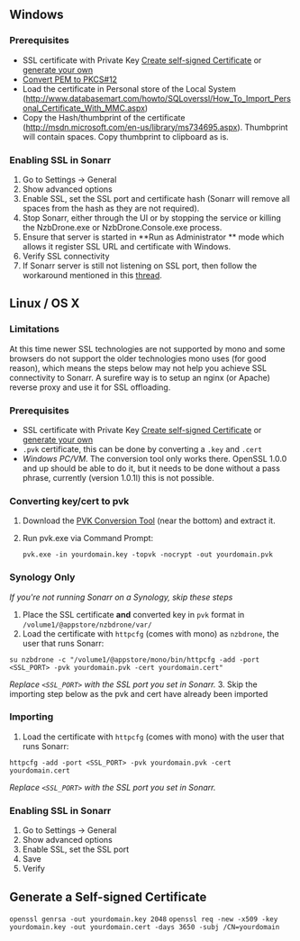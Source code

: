 ## Windows

### Prerequisites

- SSL certificate with Private Key [Create self-signed Certificate](http://www.selfsignedcertificate.com/) or [generate your own](#generate-a-self-signed-certificate)
- [Convert PEM to PKCS#12](https://www.sslshopper.com/ssl-converter.html)
- Load the certificate in Personal store of the Local System (http://www.databasemart.com/howto/SQLoverssl/How_To_Import_Personal_Certificate_With_MMC.aspx)
- Copy the Hash/thumbprint of the certificate (http://msdn.microsoft.com/en-us/library/ms734695.aspx). Thumbprint will contain spaces. Copy thumbprint to clipboard as is. 


### Enabling SSL in Sonarr
1. Go to Settings -> General
2. Show advanced options
3. Enable SSL, set the SSL port and certificate hash (Sonarr will remove all spaces from the hash as they are not required).
4. Stop Sonarr, either through the UI or by stopping the service or killing the NzbDrone.exe or NzbDrone.Console.exe process. 
5. Ensure that server is started in **Run as Administrator ** mode which allows it register SSL URL and certificate with Windows.
6. Verify SSL connectivity
7. If Sonarr server is still not listening on SSL port, then follow the workaround mentioned in this [thread](http://stackoverflow.com/questions/14953132/iis-7-error-a-specified-logon-session-does-not-exist-it-may-already-have-been).


## Linux / OS X

### Limitations

At this time newer SSL technologies are not supported by mono and some browsers do not support the older technologies mono uses (for good reason), which means the steps below may not help you achieve SSL connectivity to Sonarr. A surefire way is to setup an nginx (or Apache) reverse proxy and use it for SSL offloading.

### Prerequisites

- SSL certificate with Private Key [Create self-signed Certificate](http://www.selfsignedcertificate.com/) or [generate your own](#generate-a-self-signed-certificate)
- `.pvk` certificate, this can be done by converting a `.key` and `.cert`
- *Windows PC/VM*. The conversion tool only works there. OpenSSL 1.0.0 and up should be able to do it, but it needs to be done without a pass phrase, currently (version 1.0.1l) this is not possible.

### Converting key/cert to pvk

  1. Download the [PVK Conversion Tool](http://www.drh-consultancy.demon.co.uk/pvk.html) (near the bottom) and extract it.

  3. Run pvk.exe via Command Prompt:

     `pvk.exe -in yourdomain.key -topvk -nocrypt -out yourdomain.pvk`

### Synology Only
_If you're not running Sonarr on a Synology, skip these steps_

1. Place the SSL certificate **and** converted key in `pvk` format in `/volume1/@appstore/nzbdrone/var/`
2. Load the certificate with `httpcfg` (comes with mono) as `nzbdrone`, the user that runs Sonarr: 

  `su nzbdrone -c "/volume1/@appstore/mono/bin/httpcfg -add -port <SSL_PORT> -pvk yourdomain.pvk -cert yourdomain.cert"`

  *Replace `<SSL_PORT>` with the SSL port you set in Sonarr.*
3. Skip the importing step below as the pvk and cert have already been imported

### Importing
1. Load the certificate with `httpcfg` (comes with mono) with the user that runs Sonarr: 

  `httpcfg -add -port <SSL_PORT> -pvk yourdomain.pvk -cert yourdomain.cert`

   *Replace `<SSL_PORT>` with the SSL port you set in Sonarr.*

### Enabling SSL in Sonarr
1. Go to Settings -> General
2. Show advanced options
3. Enable SSL, set the SSL port
4. Save
5. Verify


## Generate a Self-signed Certificate ##

`openssl genrsa -out yourdomain.key 2048`
`openssl req -new -x509 -key yourdomain.key -out yourdomain.cert -days 3650 -subj /CN=yourdomain`